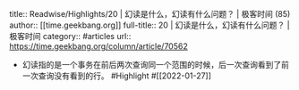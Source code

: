 title:: Readwise/Highlights/20 | 幻读是什么，幻读有什么问题？ | 极客时间 (85)
author:: [[time.geekbang.org]]
full-title:: 20 | 幻读是什么，幻读有什么问题？ | 极客时间
category:: #articles
url:: https://time.geekbang.org/column/article/70562

- 幻读指的是一个事务在前后两次查询同一个范围的时候，后一次查询看到了前一次查询没有看到的行。 #Highlight #[[2022-01-27]]